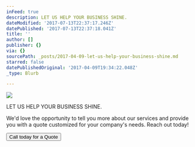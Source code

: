 ```yaml
---
inFeed: true
description: LET US HELP YOUR BUSINESS SHINE.
dateModified: '2017-07-13T22:37:17.246Z'
datePublished: '2017-07-13T22:37:18.041Z'
title: ''
author: []
publisher: {}
via: {}
sourcePath: _posts/2017-04-09-let-us-help-your-business-shine.md
starred: false
datePublishedOriginal: '2017-04-09T19:34:22.048Z'
_type: Blurb

---
```

![](https://the-grid-user-content.s3-us-west-2.amazonaws.com/ca6dc8e2-78a4-4b61-927e-c53aa2da9938.jpg)

LET US HELP YOUR BUSINESS SHINE.

We'd love the opportunity to tell you more about our services and provide you with a quote customized for your company's needs. Reach out today!

<button data-role="cta" style="">Call today for a Quote</button>
